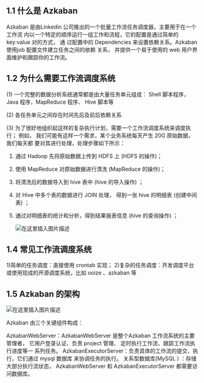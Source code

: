 ## 1.1 什么是 Azkaban

Azkaban 是由Linkedin 公司推出的一个批量工作流任务调度器，主要用于在一个工作流 内以一个特定的顺序运行一组工作和流程，它的配置是通过简单的 key:value 对的方式， 通 过配置中的 Dependencies 来设置依赖关系。Azkaban 使用job 配置文件建立任务之间的依赖 关系， 并提供一个易于使用的 web 用户界面维护和跟踪你的工作流。

## 1.2 为什么需要工作流调度系统

(1) 一个完整的数据分析系统通常都是由大量任务单元组成：
Shell 脚本程序，Java 程序，MapReduce 程序、 Hive 脚本等

(2) 各任务单元之间存在时间先后及前后依赖关系

(3) 为了很好地组织起这样的复杂执行计划，需要一个工作流调度系统来调度执行；
例如， 我们可能有这样一个需求，某个业务系统每天产生 20G 原始数据，我们每天都 要对其进行处理，处理步骤如下所示：

1. 通过 Hadoop 先将原始数据上传到 HDFS 上 (HDFS 的操作)；

2. 使用 MapReduce 对原始数据进行清洗 (MapReduce 的操作)；

3. 将清洗后的数据导入到 hive 表中 (hive 的导入操作) ；

4. 对 Hive 中多个表的数据进行 JOIN 处理， 得到一张 hive 的明细表 (创建中间表) ；

5. 通过对明细表的统计和分析，得到结果报表信息 (hive 的查询操作) ；

   ![在这里插入图片描述](https://img-blog.csdnimg.cn/3dc8ae615ea54252abcf7d4e2078b3fa.png)

## 1.4 常见工作流调度系统

1)简单的任务调度：直接使用 crontab 实现； 2)复杂的任务调度：开发调度平台或使用现成的开源调度系统，比如 ooize 、azkaban 等

## 1.5 Azkaban 的架构

![在这里插入图片描述](https://img-blog.csdnimg.cn/64866b27d6cb4119ab02b1247da7198b.png)

Azkaban 由三个关键组件构成：

AzkabanWebServer：AzkabanWebServer 是整个Azkaban 工作流系统的主要管理者， 它用户登录认证、负责 project 管理、 定时执行工作流、跟踪工作流执行进度等一 系列任务。
AzkabanExecutorServer：负责具体的工作流的提交、执行，它们通过 mysql 数据库 来协调任务的执行。
关系型数据库(MySQL ) ：存储大部分执行流状态， AzkabanWebServer 和 AzkabanExecutorServer 都需要访问数据库。